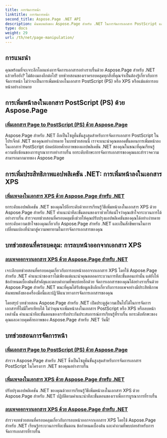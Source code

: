 ```yaml
---
title: การจัดการหน้า
linktitle: การจัดการหน้า
second_title: Aspose.Page .NET API
description: ค้นพบพลังของ Aspose.Page สำหรับ .NET ในการจัดการเอกสาร PostScript และ XPS เรียนรู้การเพิ่ม ปรับปรุง และลบหน้าด้วยบทช่วยสอนที่ครอบคลุมของเรา
type: docs
weight: 29
url: /th/net/page-manipulation/
---
```


## การแนะนำ

คุณพร้อมที่จะเจาะลึกโลกแห่งการจัดการเอกสารอย่างราบรื่นด้วย Aspose.Page สำหรับ .NET แล้วหรือยัง? ไม่ต้องมองอีกต่อไป! บทช่วยสอนของเราครอบคลุมทุกสิ่งที่คุณจำเป็นต้องรู้เกี่ยวกับการจัดการหน้า ไม่ว่าจะเป็นการเพิ่มหน้าลงในเอกสาร PostScript (PS) หรือ XPS หรือแม้แต่การลบหน้าอย่างง่ายดาย

## การเพิ่มหน้าลงในเอกสาร PostScript (PS) ด้วย Aspose.Page
### [เพิ่มเอกสาร Page to PostScript (PS) ด้วย Aspose.Page](./add-page-to-postscript-ps-document/)

Aspose.Page สำหรับ .NET ถือเป็นโซลูชั่นขั้นสูงสุดสำหรับการจัดการเอกสาร PostScript ในโปรเจ็กต์ .NET ของคุณอย่างง่ายดาย ในบทช่วยสอนนี้ เราจะแนะนำคุณตลอดขั้นตอนการเพิ่มหน้าลงในเอกสาร PostScript ปลดปล่อยศักยภาพของแอปพลิเคชัน .NET ของคุณในขณะที่คุณเรียนรู้ความซับซ้อนของการบูรณาการอย่างราบรื่น ยกระดับทักษะการจัดการเอกสารของคุณและสำรวจความสามารถมากมายของ Aspose.Page

## การเพิ่มประสิทธิภาพแอปพลิเคชัน .NET: การเพิ่มหน้าลงในเอกสาร XPS
### [เพิ่มเพจลงในเอกสาร XPS ด้วย Aspose.Page สำหรับ .NET](./add-page-to-xps-document/)

ยกระดับแอปพลิเคชัน .NET ของคุณไปอีกระดับด้วยการเรียนรู้วิธีเพิ่มหน้าลงในเอกสาร XPS ด้วย Aspose.Page สำหรับ .NET คำแนะนำทีละขั้นตอนของเราช่วยให้แน่ใจว่าคุณเข้าใจกระบวนการได้อย่างราบรื่น สำรวจบทช่วยสอนที่ครอบคลุมซึ่งช่วยให้คุณปรับปรุงแอปพลิเคชันของคุณได้อย่างง่ายดาย ยกระดับความเข้าใจของคุณเกี่ยวกับ Aspose.Page สำหรับ .NET และเป็นสักขีพยานในการเปลี่ยนแปลงที่นำมาสู่ความพยายามในการจัดการเอกสารของคุณ

## บทช่วยสอนที่ครอบคลุม: การลบหน้าออกจากเอกสาร XPS
### [ลบเพจออกจากเอกสาร XPS ด้วย Aspose.Page สำหรับ .NET](./remove-page-from-xps-document/)

เจาะลึกบทช่วยสอนที่ครอบคลุมเกี่ยวกับการลบหน้าออกจากเอกสาร XPS โดยใช้ Aspose.Page สำหรับ .NET คำแนะนำของเราไม่เพียงแต่แนะนำคุณตลอดกระบวนการทีละขั้นตอนเท่านั้น แต่ยังให้ข้อกำหนดเบื้องต้นที่สำคัญและตอบคำถามที่พบบ่อยอีกด้วย จัดการเอกสารของคุณได้อย่างราบรื่นด้วย Aspose.Page สำหรับ .NET ขณะที่คุณได้รับข้อมูลเชิงลึกเกี่ยวกับการลบเพจอย่างมีประสิทธิภาพ ค้นพบพลังของเครื่องมือนี้และปฏิวัติแนวทางการจัดการเอกสารของคุณ

โดยสรุป บทช่วยสอน Aspose.Page สำหรับ .NET เปิดประตูสู่ความเป็นไปได้ในการจัดการเอกสารที่ไม่มีใครเทียบได้ ไม่ว่าคุณจะเพิ่มหน้าลงในเอกสาร PostScript หรือ XPS หรือลบหน้าเหล่านั้น คำแนะนำทีละขั้นตอนของเรารับประกันประสบการณ์การเรียนรู้ที่ราบรื่น ยกระดับทักษะของคุณและควบคุมศักยภาพของ Aspose.Page สำหรับ .NET วันนี้!
## บทช่วยสอนการจัดการหน้า
### [เพิ่มเอกสาร Page to PostScript (PS) ด้วย Aspose.Page](./add-page-to-postscript-ps-document/)
สำรวจ Aspose.Page สำหรับ .NET ซึ่งเป็นโซลูชันขั้นสูงสุดสำหรับการจัดการเอกสาร PostScript ในโครงการ .NET ของคุณอย่างราบรื่น
### [เพิ่มเพจลงในเอกสาร XPS ด้วย Aspose.Page สำหรับ .NET](./add-page-to-xps-document/)
ปรับปรุงแอปพลิเคชัน .NET ของคุณด้วยการเรียนรู้วิธีเพิ่มหน้าลงในเอกสาร XPS ด้วย Aspose.Page สำหรับ .NET ปฏิบัติตามคำแนะนำทีละขั้นตอนของเราเพื่อการบูรณาการที่ราบรื่น
### [ลบเพจออกจากเอกสาร XPS ด้วย Aspose.Page สำหรับ .NET](./remove-page-from-xps-document/)
สำรวจบทช่วยสอนที่ครอบคลุมเกี่ยวกับการลบหน้าออกจากเอกสาร XPS โดยใช้ Aspose.Page สำหรับ .NET เรียนรู้กระบวนการทีละขั้นตอน ข้อกำหนดเบื้องต้น และคำถามที่พบบ่อยสำหรับการจัดการเอกสารที่ราบรื่น